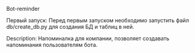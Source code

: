 Bot-reminder

Первый запуск:
Перед первым запуском необходимо запустить файл db/create_db.py 
для создания БД и таблиц в ней.

Description:
Напоминалка для компании, позволяет создавать напоминания пользователям 
бота.


